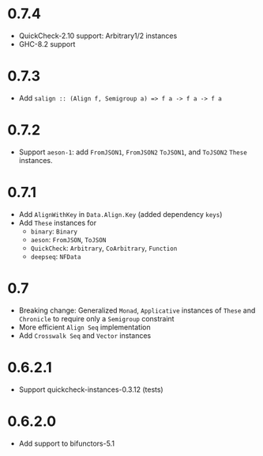 # 0.7.4

- QuickCheck-2.10 support: Arbitrary1/2 instances
- GHC-8.2 support

# 0.7.3

- Add `salign :: (Align f, Semigroup a) => f a -> f a -> f a`

# 0.7.2

- Support `aeson-1`: add `FromJSON1`, `FromJSON2` `ToJSON1`, and `ToJSON2` `These` instances.

# 0.7.1

- Add `AlignWithKey` in `Data.Align.Key` (added dependency `keys`)
- Add `These` instances for
    - `binary`: `Binary`
    - `aeson`: `FromJSON`, `ToJSON`
    - `QuickCheck`: `Arbitrary`, `CoArbitrary`, `Function`
    - `deepseq`: `NFData`

# 0.7

- Breaking change: Generalized `Monad`, `Applicative` instances of `These` and `Chronicle` to require only a `Semigroup` constraint
- More efficient `Align Seq` implementation
- Add `Crosswalk Seq` and `Vector` instances

# 0.6.2.1

- Support quickcheck-instances-0.3.12 (tests)

# 0.6.2.0

- Add support to bifunctors-5.1
